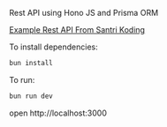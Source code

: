 Rest API using Hono JS and Prisma ORM

[Example Rest API From Santri Koding](https://santrikoding.com/tutorial-restful-api-bun-dan-hono-1-membuat-project-hono)

To install dependencies:

```sh
bun install
```

To run:

```sh
bun run dev
```

open http://localhost:3000
